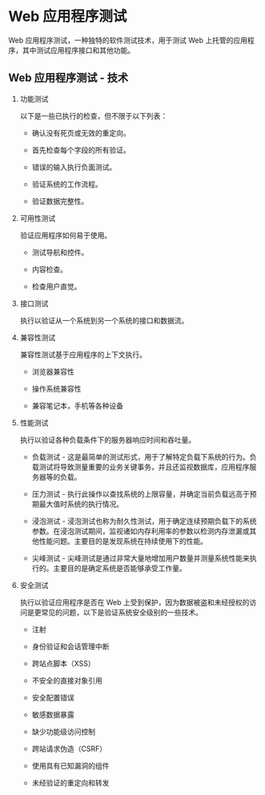# Web 应用程序测试

Web 应用程序测试，一种独特的软件测试技术，用于测试 Web 上托管的应用程序，其中测试应用程序接口和其他功能。

## Web 应用程序测试 - 技术

1. 功能测试

    以下是一些已执行的检查，但不限于以下列表：

    * 确认没有死页或无效的重定向。

    * 首先检查每个字段的所有验证。

    * 错误的输入执行负面测试。

    * 验证系统的工作流程。

    * 验证数据完整性。

2. 可用性测试

    验证应用程序如何易于使用。

    * 测试导航和控件。

    * 内容检查。

    * 检查用户直觉。

3. 接口测试

    执行以验证从一个系统到另一个系统的接口和数据流。

4. 兼容性测试

    兼容性测试基于应用程序的上下文执行。

    * 浏览器兼容性

    * 操作系统兼容性

    * 兼容笔记本，手机等各种设备

5. 性能测试

    执行以验证各种负载条件下的服务器响应时间和吞吐量。

    * 负载测试 - 这是最简单的测试形式，用于了解特定负载下系统的行为。负载测试将导致测量重要的业务关键事务，并且还监视数据库，应用程序服务器等的负载。

    * 压力测试 - 执行此操作以查找系统的上限容量，并确定当前负载远高于预期最大值时系统的执行情况。

    * 浸泡测试 - 浸泡测试也称为耐久性测试，用于确定连续预期负载下的系统参数。在浸泡测试期间，监视诸如内存利用率的参数以检测内存泄漏或其他性能问题。主要目的是发现系统在持续使用下的性能。

    * 尖峰测试 - 尖峰测试是通过非常大量地增加用户数量并测量系统性能来执行的。主要目的是确定系统是否能够承受工作量。

6. 安全测试

    执行以验证应用程序是否在 Web 上受到保护，因为数据被盗和未经授权的访问是更常见的问题，以下是验证系统安全级别的一些技术。

    * 注射

    * 身份验证和会话管理中断

    * 跨站点脚本（XSS）

    * 不安全的直接对象引用

    * 安全配置错误

    * 敏感数据暴露

    * 缺少功能级访问控制

    * 跨站请求伪造（CSRF）

    * 使用具有已知漏洞的组件

    * 未经验证的重定向和转发
